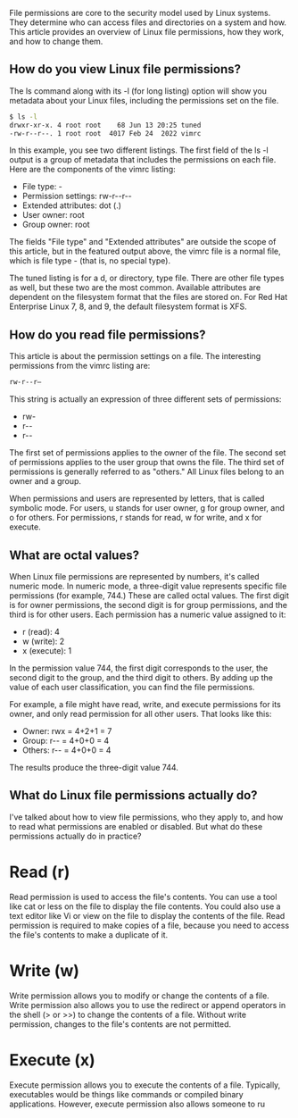 File permissions are core to the security model used by Linux systems. They determine who can access files and directories on a system and how. This article provides an overview of Linux file permissions, how they work, and how to change them.

## How do you view Linux file permissions?

The ls command along with its -l (for long listing) option will show you metadata about your Linux files, including the permissions set on the file.

```bash
$ ls -l
drwxr-xr-x. 4 root root    68 Jun 13 20:25 tuned
-rw-r--r--. 1 root root  4017 Feb 24  2022 vimrc
```

In this example, you see two different listings. The first field of the ls -l output is a group of metadata that includes the permissions on each file. Here are the components of the vimrc listing:

  - File type: -
  - Permission settings: rw-r--r--
  - Extended attributes: dot (.)
  - User owner: root
  - Group owner: root

The fields "File type" and "Extended attributes" are outside the scope of this article, but in the featured output above, the vimrc file is a normal file, which is file type - (that is, no special type).

The tuned listing is for a d, or directory, type file. There are other file types as well, but these two are the most common. Available attributes are dependent on the filesystem format that the files are stored on. For Red Hat Enterprise Linux 7, 8, and 9, the default filesystem format is XFS.

## How do you read file permissions?

This article is about the permission settings on a file. The interesting permissions from the vimrc listing are:

```bash
rw-r--r–
```

This string is actually an expression of three different sets of permissions:

  - rw-
  - r--
  - r--

The first set of permissions applies to the owner of the file. The second set of permissions applies to the user group that owns the file. The third set of permissions is generally referred to as "others." All Linux files belong to an owner and a group.

When permissions and users are represented by letters, that is called symbolic mode. For users, u stands for user owner, g for group owner, and o for others. For permissions, r stands for read, w for write, and x for execute.

## What are octal values?

When Linux file permissions are represented by numbers, it's called numeric mode. In numeric mode, a three-digit value represents specific file permissions (for example, 744.) These are called octal values. The first digit is for owner permissions, the second digit is for group permissions, and the third is for other users. Each permission has a numeric value assigned to it:

  - r (read): 4
  - w (write): 2
  -  x (execute): 1

In the permission value 744, the first digit corresponds to the user, the second digit to the group, and the third digit to others. By adding up the value of each user classification, you can find the file permissions.

For example, a file might have read, write, and execute permissions for its owner, and only read permission for all other users. That looks like this:

-   Owner: rwx = 4+2+1 = 7
-   Group: r-- = 4+0+0 = 4
-   Others: r-- = 4+0+0 = 4

The results produce the three-digit value 744.

## What do Linux file permissions actually do?

I've talked about how to view file permissions, who they apply to, and how to read what permissions are enabled or disabled. But what do these permissions actually do in practice?

# Read (r)

Read permission is used to access the file's contents. You can use a tool like cat or less on the file to display the file contents. You could also use a text editor like Vi or view on the file to display the contents of the file. Read permission is required to make copies of a file, because you need to access the file's contents to make a duplicate of it.
# Write (w)

Write permission allows you to modify or change the contents of a file. Write permission also allows you to use the redirect or append operators in the shell (> or >>) to change the contents of a file. Without write permission, changes to the file's contents are not permitted.
# Execute (x)

Execute permission allows you to execute the contents of a file. Typically, executables would be things like commands or compiled binary applications. However, execute permission also allows someone to ru
